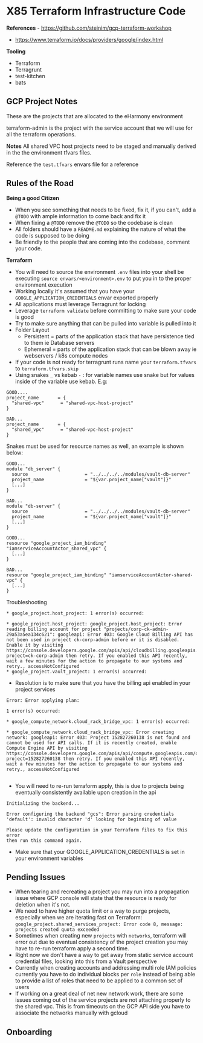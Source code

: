 # X85 Terraform Infrastructure Code 


**References** - https://github.com/steinim/gcp-terraform-workshop
- https://www.terraform.io/docs/providers/google/index.html

**Tooling**
- Terraform
- Terragrunt
- test-kitchen
- bats

## GCP Project Notes
These are the projects that are allocated to the eHarmony environment

terraform-admin is the project with the service account that we will use for all the terraform operations.

**Notes** All shared VPC host projects need to be staged and manually derived in the the environment tfvars files. 

 Reference the `test.tfvars` envars file for a reference

## Rules of the Road

**Being a good Citizen**
- When you see something that needs to be fixed, fix it, if you can't, add a `@TODO` with ample information to come back and fix it
- When fixing a `@TODO` remove the `@TODO` so the codebase is clean
- All folders should have a `README.md` explaining the nature of what the code is supposed to be doing
- Be friendly to the people that are coming into the codebase, comment your code.

**Terraform**
- You will need to source the environment `.env` files into your shell be executing `source envars/<environment>.env` to put you in to the proper environment execution
- Working locally it's assumed that you have your `GOOGLE_APPLICATION_CREDENTIALS` envar exported properly
- All applications must leverage Terragrunt for locking
- Leverage `terraform validate` before committing to make sure your code is good
- Try to make sure anything that can be pulled into variable is pulled into it
- Folder Layout
  * Persistent = parts of the application stack that have persistence tied to them ie Database servers
  * Ephemeral = parts of the application stack that can be blown away ie webservers / k8s compute nodes
- If your code is not ready for terragrunt runs name your `terraform.tfvars` to `terraform.tfvars.skip`
- Using snakes `_` vs kebab `-` : for variable names use snake but for values inside of the variable use kebab. E.g:
```
GOOD....
project_name       = {
  "shared-vpc"      = "shared-vpc-host-project"
}

BAD...
project_name       = {
  "shared_vpc"      = "shared-vpc-host-project"
}
```

Snakes must be used for resource names as well, an example is shown below:
```
GOOD...
module "db_server" {
  source                     = "../../../../modules/vault-db-server"
  project_name               = "${var.project_name["vault"]}"
  [...]
}

BAD...
module "db-server" {
  source                     = "../../../../modules/vault-db-server"
  project_name               = "${var.project_name["vault"]}"
  [...]
}
```
```
GOOD...
resource "google_project_iam_binding" "iamserviceAccountActor_shared_vpc" {
  [...]
}

BAD...
resource "google_project_iam_binding" "iamserviceAccountActor-shared-vpc" {
  [...]
}
```

Troubleshooting

```$xslt
* google_project.host_project: 1 error(s) occurred:

* google_project.host_project: google_project.host_project: Error reading billing account for project "projects/corp-ck-admin-29a53a5ea134c621": googleapi: Error 403: Google Cloud Billing API has not been used in project ck-corp-admin before or it is disabled. Enable it by visiting https://console.developers.google.com/apis/api/cloudbilling.googleapis.com/overview?project=ck-corp-admin then retry. If you enabled this API recently, wait a few minutes for the action to propagate to our systems and retry., accessNotConfigured
* google_project.vault_project: 1 error(s) occurred:

```
- Resolution is to make sure that you have the billing api enabled in your project services

```
Error: Error applying plan:

1 error(s) occurred:

* google_compute_network.cloud_rack_bridge_vpc: 1 error(s) occurred:

* google_compute_network.cloud_rack_bridge_vpc: Error creating network: googleapi: Error 403: Project 152827260138 is not found and cannot be used for API calls. If it is recently created, enable Compute Engine API by visiting https://console.developers.google.com/apis/api/compute.googleapis.com/overview?project=152827260138 then retry. If you enabled this API recently, wait a few minutes for the action to propagate to our systems and retry., accessNotConfigured


```
- You will need to re-run terraform apply, this is due to projects being eventually consistently available upon creation in the api


```
Initializing the backend...

Error configuring the backend "gcs": Error parsing credentials 'default': invalid character 'd' looking for beginning of value

Please update the configuration in your Terraform files to fix this error
then run this command again.
```
- Make sure that your GOOGLE_APPLICATION_CREDENTIALS is set in your environment variables

## Pending Issues
- When tearing and recreating a project you may run into a propagation issue where GCP console will state that the resource is 
ready for deletion when it's not.
- We need to have higher quota limit or a way to purge projects, especially when we are iterating fast on Terraform: `google_project.shared_services_project: Error code 8, message: projects created quota exceeded`
- Sometimes when creating new `projects` with `networks`, terraform will error out due to eventual consistency of the project creation you may have to re-run terraform apply a second time.
- Right now we don't have a way to get away from static service account credential files, looking into this from a Vault perspective
- Currently when creating accounts and addressing multi role IAM policies currently you have to do individual blocks per `role` instead of being able to provide a list of roles that need to be applied to a common set of users
- If working on a great deal of net new network work, there are some issues coming out of the service projects are not attaching properly to the shared vpc.  This is from timeouts on the GCP API side you have to associate the networks manually with gcloud


## Onboarding 



